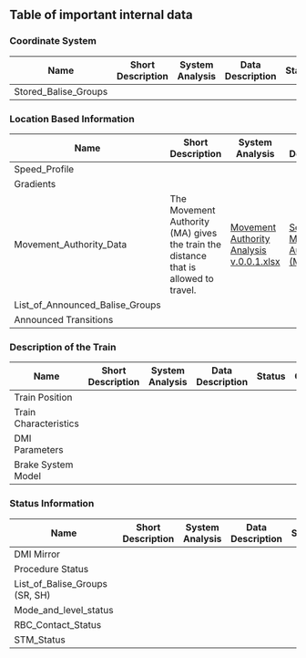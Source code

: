 ## Table of important internal data 
### Coordinate System

| Name | Short Description | System Analysis | Data Description | Status | Owner |
| --- | --- | --- | --- | --- | --- |
| Stored_Balise_Groups | | | | |

### Location Based Information
| Name | Short Description | System Analysis | Data Description | Status | Owner |
| --- | --- | --- | --- | --- | --- |
| Speed_Profile | | | | |
| Gradients | | | | |
| Movement_Authority_Data | The Movement Authority (MA) gives the train the distance that is allowed to travel. |  [Movement Authority Analysis v.0.0.1.xlsx](https://github.com/openETCS/SRS-Analysis/blob/master/System%20Analysis/Movement%20Authority%20analysis%20v.0.0.1.xlsx)| [Section Movement Authority (MA)](https://github.com/openETCS/dataDictionary/blob/master/DataStructure/Internal%20data%20structure.pdf)| [#10](https://github.com/openETCS/dataDictionary/issues/10) open |
| List_of_Announced_Balise_Groups || | | |
| Announced Transitions | | | | |

### Description of the Train
| Name | Short Description | System Analysis | Data Description | Status | Owner |
| --- | --- | --- | --- | --- | --- |
| Train Position | | | | |
| Train Characteristics | | | | |
| DMI Parameters | | | | |
| Brake System Model | | | | |

### Status Information
| Name | Short Description | System Analysis | Data Description | Status | Owner |
| --- | --- | --- | --- | --- | --- |
| DMI Mirror | | | | |
| Procedure Status | | | | |
| List_of_Balise_Groups (SR, SH) | | | | |
| Mode_and_level_status  | | | | |
| RBC_Contact_Status  | | | | |
| STM_Status  | | | | |


